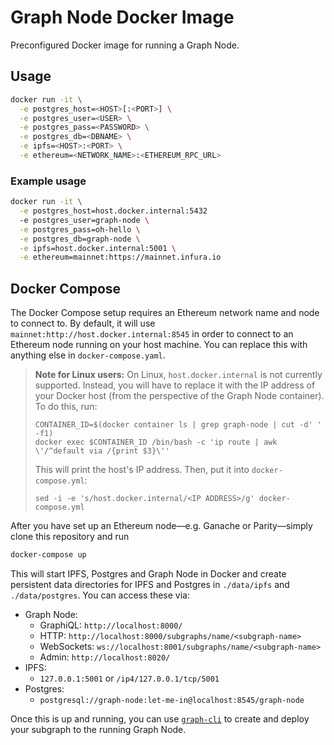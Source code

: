# Graph Node Docker Image

Preconfigured Docker image for running a Graph Node.

## Usage

```sh
docker run -it \
  -e postgres_host=<HOST>[:<PORT>] \
  -e postgres_user=<USER> \
  -e postgres_pass=<PASSWORD> \
  -e postgres_db=<DBNAME> \
  -e ipfs=<HOST>:<PORT> \
  -e ethereum=<NETWORK_NAME>:<ETHEREUM_RPC_URL>
```

### Example usage

```sh
docker run -it \
  -e postgres_host=host.docker.internal:5432
  -e postgres_user=graph-node \
  -e postgres_pass=oh-hello \
  -e postgres_db=graph-node \
  -e ipfs=host.docker.internal:5001 \
  -e ethereum=mainnet:https://mainnet.infura.io
```

## Docker Compose

The Docker Compose setup requires an Ethereum network name and node
to connect to. By default, it will use `mainnet:http://host.docker.internal:8545`
in order to connect to an Ethereum node running on your host machine.
You can replace this with anything else in `docker-compose.yaml`.

> **Note for Linux users:** On Linux, `host.docker.internal` is not
> currently supported. Instead, you will have to replace it with the
> IP address of your Docker host (from the perspective of the Graph
> Node container).
> To do this, run:
>
> ```
> CONTAINER_ID=$(docker container ls | grep graph-node | cut -d' ' -f1)
> docker exec $CONTAINER_ID /bin/bash -c 'ip route | awk \'/^default via /{print $3}\''
> ```
>
> This will print the host's IP address. Then, put it into `docker-compose.yml`:
>
> ```
> sed -i -e 's/host.docker.internal/<IP ADDRESS>/g' docker-compose.yml
> ```

After you have set up an Ethereum node—e.g. Ganache or Parity—simply
clone this repository and run

```sh
docker-compose up
```

This will start IPFS, Postgres and Graph Node in Docker and create persistent
data directories for IPFS and Postgres in `./data/ipfs` and `./data/postgres`. You
can access these via:

- Graph Node:
  - GraphiQL: `http://localhost:8000/`
  - HTTP: `http://localhost:8000/subgraphs/name/<subgraph-name>`
  - WebSockets: `ws://localhost:8001/subgraphs/name/<subgraph-name>`
  - Admin: `http://localhost:8020/`
- IPFS:
  - `127.0.0.1:5001` or `/ip4/127.0.0.1/tcp/5001`
- Postgres:
  - `postgresql://graph-node:let-me-in@localhost:8545/graph-node`

Once this is up and running, you can use
[`graph-cli`](https://github.com/graphprotocol/graph-cli) to create and
deploy your subgraph to the running Graph Node.
